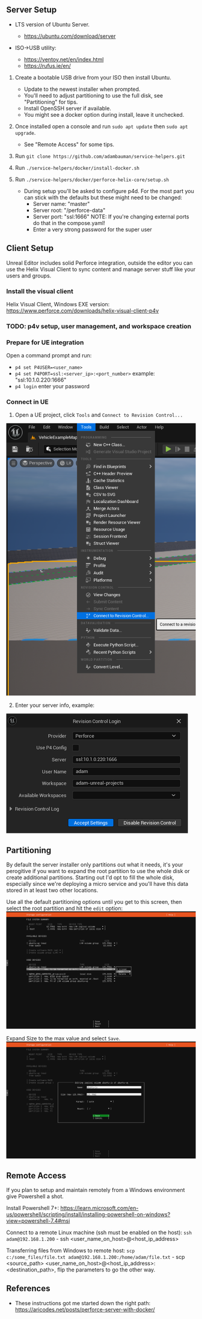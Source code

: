 ## Server Setup

- LTS version of Ubuntu Server.
    - https://ubuntu.com/download/server

- ISO->USB utility: 
    - https://ventoy.net/en/index.html
    - https://rufus.ie/en/

1. Create a bootable USB drive from your ISO then install Ubuntu.
    - Update to the newest installer when prompted.
    - You'll need to adjust partitioning to use the full disk, see "Partitioning" for tips.
    - Install OpenSSH server if available.
    - You might see a docker option during install, leave it unchecked.

2. Once installed open a console and run `sudo apt update` then `sudo apt upgrade`.
    - See "Remote Access" for some tips.

3. Run `git clone https://github.com/adambauman/service-helpers.git`

4. Run `./service-helpers/docker/install-docker.sh`

5. Run `./service-helpers/docker/perforce-helix-core/setup.sh`
    - During setup you'll be asked to configure p4d. For the most part you can stick with the defaults but these might need to be changed:
        - Server name: "master"
        - Server root: "/perforce-data"
        - Server port: "ssl:1666" NOTE: If you're changing external ports do that in the compose.yaml!
        - Enter a very strong password for the super user

## Client Setup
Unreal Editor includes solid Perforce integration, outside the editor you can use the Helix Visual Client to sync content and manage server 
stuff like your users and groups.

### Install the visual client
Helix Visual Client, Windows EXE version: https://www.perforce.com/downloads/helix-visual-client-p4v

### TODO: p4v setup, user management, and workspace creation

### Prepare for UE integration
Open a command prompt and run:
- `p4 set P4USER=<user_name>`
- `p4 set P4PORT=ssl:<server_ip>:<port_number>`  example: "ssl:10.1.0.220:1666"
- `p4 login`  enter your password

### Connect in UE
1. Open a UE project, click `Tools` and `Connect to Revision Control...`
   
![In UE Clicking Tools and Connect to Revision Control](./assets/images/unreal-version-control-menu-item.png)

2. Enter your server info, example:
   
![In UE filling in the Revision Control Login dialog](./assets/images/unreal-version-control-dialog.png)

## Partitioning
By default the server installer only partitions out what it needs, it's your perogitive if you want to expand the root partition to use the whole 
disk or create additional partitions. Starting out I'd opt to fill the whole disk, especially since we're deploying a micro service and you'll have this
data stored in at least two other locations. 

Use all the default partitioning options until you get to this screen, then select the root partition and hit the `edit` option:
![Selecting the partition edit control](./assets/images/ubuntu-partition-02-edit-control.png)

Expand Size to the max value and select `Save`.
![Expanding partition size to the max value](./assets/images/ubuntu-partition-03-edit-values.png)

## Remote Access
If you plan to setup and maintain remotely from a Windows environment give Powershell a shot.

Install Powershell 7+: https://learn.microsoft.com/en-us/powershell/scripting/install/installing-powershell-on-windows?view=powershell-7.4#msi

Connect to a remote Linux machine (ssh must be enabled on the host): `ssh adam@192.168.1.200`
    - ssh <user_name_on_host>@<host_ip_address>

Transferring files from Windows to remote host: `scp c:/some_files/file.txt adam@192.168.1.200:/home/adam/file.txt`
    - scp <source_path> <user_name_on_host>@<host_ip_address>:<destination_path>, flip the parameters to go the other way.

## References
- These instructions got me started down the right path: https://aricodes.net/posts/perforce-server-with-docker/
